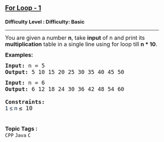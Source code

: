 <h2><a href="https://www.geeksforgeeks.org/problems/for-loop-1-1605617969--181812/1&selectedLang=python3">For Loop - 1</a></h2><h3>Difficulty Level : Difficulty: Basic</h3><hr><div class="problems_problem_content__Xm_eO"><p><span style="font-size: 18px;">You are given a number <strong>n</strong>, take <strong>input</strong> of n and print its <strong>multiplication</strong> table in a single line using for loop till <strong>n * 10</strong>.&nbsp;</span></p>
<p><span style="font-size: 18px;"><strong>Examples:</strong></span></p>
<pre><span style="font-size: 18px;"><strong>Input: </strong>n = 5
<strong>Output: </strong>5 10 15 20 25 30 35 40 45 50</span></pre>
<pre><span style="font-size: 18px;"><strong>Input: </strong>n = 6
<strong>Output: </strong>6 12 18 24 30 36 42 48 54 60<br><br><strong>Constraints:<br></strong><span style="color: #001d35; font-family: 'Google Sans', Arial, sans-serif; white-space: normal; background-color: #ffffff;">1 ≤ n&nbsp;</span></span><span style="font-size: 14pt;">≤ 10</span></pre></div><br><p><span style=font-size:18px><strong>Topic Tags : </strong><br><code>CPP</code>&nbsp;<code>Java</code>&nbsp;<code>C</code>&nbsp;